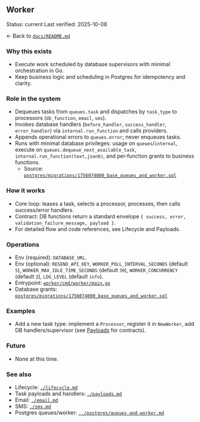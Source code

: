 ## Worker

Status: current
Last verified: 2025-10-08

← Back to [`docs/README.md`](../README.md)

### Why this exists

- Execute work scheduled by database supervisors with minimal orchestration in Go.
- Keep business logic and scheduling in Postgres for idempotency and clarity.

### Role in the system

- Dequeues tasks from `queues.task` and dispatches by `task_type` to processors (`db_function`, `email`, `sms`).
- Invokes database handlers (`before_handler`, `success_handler`, `error_handler`) via `internal.run_function` and calls providers.
- Appends operational errors to `queues.error`; never enqueues tasks.
- Runs with minimal database privileges: usage on `queues`/`internal`, execute on `queues.dequeue_next_available_task`, `internal.run_function(text,jsonb)`, and per‑function grants to business functions.
  - Source: [`postgres/migrations/1756074000_base_queues_and_worker.sql`](../..//postgres/migrations/1756074000_base_queues_and_worker.sql)

### How it works

- Core loop: leases a task, selects a processor, processes, then calls success/error handlers.
- Contract: DB functions return a standard envelope `{ success, error, validation_failure_message, payload }`.
- For detailed flow and code references, see Lifecycle and Payloads.

### Operations

- Env (required): `DATABASE_URL`.
- Env (optional): `RESEND_API_KEY`, `WORKER_POLL_INTERVAL_SECONDS` (default `5`), `WORKER_MAX_IDLE_TIME_SECONDS` (default `30`), `WORKER_CONCURRENCY` (default `2`), `LOG_LEVEL` (default `info`).
- Entrypoint: [`worker/cmd/worker/main.go`](../../worker/cmd/worker/main.go)
- Database grants: [`postgres/migrations/1756074000_base_queues_and_worker.sql`](../../postgres/migrations/1756074000_base_queues_and_worker.sql)

### Examples

- Add a new task type: implement a `Processor`, register it in `NewWorker`, add DB handlers/supervisor (see [Payloads](./payloads.md) for contracts).

### Future

- None at this time.

### See also

- Lifecycle: [`./lifecycle.md`](./lifecycle.md)
- Task payloads and handlers: [`./payloads.md`](./payloads.md)
- Email: [`./email.md`](./email.md)
- SMS: [`./sms.md`](./sms.md)
- Postgres queues/worker: [`../postgres/queues-and-worker.md`](../postgres/queues-and-worker.md)
